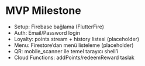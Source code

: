 # MVP Milestone
- Setup: Firebase bağlama (FlutterFire)
- Auth: Email/Password login
- Loyalty: points stream + history listesi (placeholder)
- Menu: Firestore’dan menü listeleme (placeholder)
- QR: mobile_scanner ile temel tarayıcı shell’i
- Cloud Functions: addPoints/redeemReward taslak
